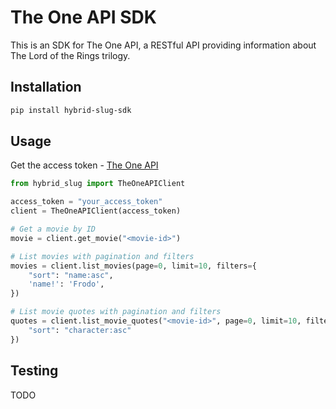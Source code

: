 # The One API SDK

This is an SDK for The One API, a RESTful API providing information about The Lord of the Rings trilogy.

## Installation

```bash
pip install hybrid-slug-sdk
```

## Usage

Get the access token - [The One API](https://the-one-api.dev/sign-up)

```python
from hybrid_slug import TheOneAPIClient

access_token = "your_access_token"
client = TheOneAPIClient(access_token)

# Get a movie by ID
movie = client.get_movie("<movie-id>")

# List movies with pagination and filters
movies = client.list_movies(page=0, limit=10, filters={
    "sort": "name:asc",
    'name!': 'Frodo',
})

# List movie quotes with pagination and filters
quotes = client.list_movie_quotes("<movie-id>", page=0, limit=10, filters={
    "sort": "character:asc"
})

```

## Testing

TODO

